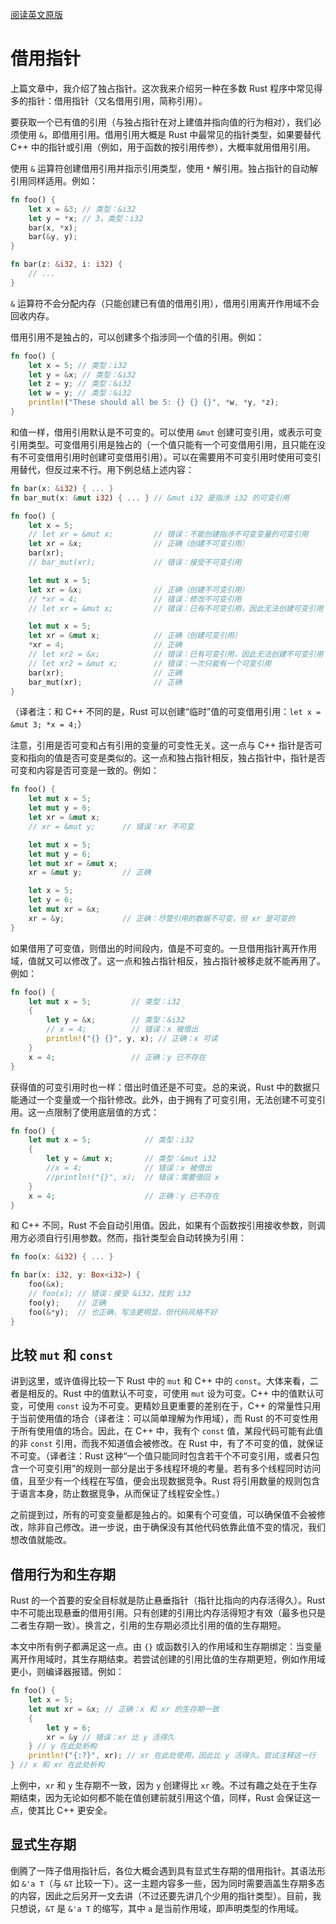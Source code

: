 [阅读英文原版](https://github.com/nrc/r4cppp/blob/master/borrowed.md)

# 借用指针

上篇文章中，我介绍了独占指针。这次我来介绍另一种在多数 Rust 程序中常见得多的指针：借用指针（又名借用引用，简称引用）。

要获取一个已有值的引用（与独占指针在对上建值并指向值的行为相对），我们必须使用 `&`，即借用引用。借用引用大概是 Rust 中最常见的指针类型，如果要替代 C++ 中的指针或引用（例如，用于函数的按引用传参），大概率就用借用引用。

使用 `&` 运算符创建借用引用并指示引用类型，使用 `*` 解引用。独占指针的自动解引用同样适用。例如：

```rs
fn foo() {
    let x = &3; // 类型：&i32
    let y = *x; // 3，类型：i32
    bar(x, *x);
    bar(&y, y);
}

fn bar(z: &i32, i: i32) {
    // ...
}
```

`&` 运算符不会分配内存（只能创建已有值的借用引用），借用引用离开作用域不会回收内存。

借用引用不是独占的，可以创建多个指涉同一个值的引用。例如：

```rs
fn foo() {
    let x = 5; // 类型：i32
    let y = &x; // 类型：&i32
    let z = y; // 类型：&i32
    let w = y; // 类型：&i32
    println!("These should all be 5: {} {} {}", *w, *y, *z);
}
```

和值一样，借用引用默认是不可变的。可以使用 `&mut` 创建可变引用，或表示可变引用类型。可变借用引用是独占的（一个值只能有一个可变借用引用，且只能在没有不可变借用引用时创建可变借用引用）。可以在需要用不可变引用时使用可变引用替代，但反过来不行。用下例总结上述内容：

```rs
fn bar(x: &i32) { ... }
fn bar_mut(x: &mut i32) { ... } // &mut i32 是指涉 i32 的可变引用

fn foo() {
    let x = 5;
    // let xr = &mut x;         // 错误：不能创建指涉不可变变量的可变引用
    let xr = &x;                // 正确（创建不可变引用）
    bar(xr);
    // bar_mut(xr);             // 错误：接受不可变引用

    let mut x = 5;
    let xr = &x;                // 正确（创建不可变引用）
    // *xr = 4;                 // 错误：修改不可变引用
    // let xr = &mut x;         // 错误：已有不可变引用，因此无法创建可变引用

    let mut x = 5;
    let xr = &mut x;            // 正确（创建可变引用）
    *xr = 4;                    // 正确
    // let xr2 = &x;            // 错误：已有可变引用，因此无法创建不可变引用
    // let xr2 = &mut x;        // 错误：一次只能有一个可变引用
    bar(xr);                    // 正确
    bar_mut(xr);                // 正确
}
```

（译者注：和 C++ 不同的是，Rust 可以创建“临时”值的可变借用引用：`let x = &mut 3; *x = 4;`）

注意，引用是否可变和占有引用的变量的可变性无关。这一点与 C++ 指针是否可变和指向的值是否可变是类似的。这一点和独占指针相反，独占指针中，指针是否可变和内容是否可变是一致的。例如：

```rs
fn foo() {
    let mut x = 5;
    let mut y = 6;
    let xr = &mut x;
    // xr = &mut y;      // 错误：xr 不可变

    let mut x = 5;
    let mut y = 6;
    let mut xr = &mut x;
    xr = &mut y;         // 正确

    let x = 5;
    let y = 6;
    let mut xr = &x;
    xr = &y;             // 正确：尽管引用的数据不可变，但 xr 是可变的
}
```

如果借用了可变值，则借出的时间段内，值是不可变的。一旦借用指针离开作用域，值就又可以修改了。这一点和独占指针相反，独占指针被移走就不能再用了。例如：

```rs
fn foo() {
    let mut x = 5;         // 类型：i32
    {
        let y = &x;        // 类型：&i32
        // x = 4;          // 错误：x 被借出
        println!("{} {}", y, x); // 正确：x 可读
    }
    x = 4;                 // 正确：y 已不存在
}
```

获得值的可变引用时也一样：借出时值还是不可变。总的来说，Rust 中的数据只能通过一个变量或一个指针修改。此外，由于拥有了可变引用，无法创建不可变引用。这一点限制了使用底层值的方式：

```rust
fn foo() {
    let mut x = 5;            // 类型：i32
    {
        let y = &mut x;       // 类型：&mut i32
        //x = 4;              // 错误：x 被借出
        //println!("{}", x);  // 错误：需要借回 x
    }
    x = 4;                    // 正确：y 已不存在
}
```

和 C++ 不同，Rust 不会自动引用值。因此，如果有个函数按引用接收参数，则调用方必须自行引用参数。然而，指针类型会自动转换为引用：
```rs
fn foo(x: &i32) { ... }

fn bar(x: i32, y: Box<i32>) {
    foo(&x);
    // foo(x); // 错误：接受 &i32，找到 i32
    foo(y);    // 正确
    foo(&*y);  // 也正确，写法更明显，但代码风格不好
}
```

## 比较 `mut` 和 `const`

讲到这里，或许值得比较一下 Rust 中的 `mut` 和 C++ 中的 `const`。大体来看，二者是相反的。Rust 中的值默认不可变，可使用 `mut` 设为可变。C++ 中的值默认可变，可使用 `const` 设为不可变。更精妙且更重要的差别在于，C++ 的常量性只用于当前使用值的场合（译者注：可以简单理解为作用域），而 Rust 的不可变性用于所有使用值的场合。因此，在 C++ 中，我有个 `const` 值，某段代码可能有此值的非 `const` 引用，而我不知道值会被修改。在 Rust 中，有了不可变的值，就保证不可变。（译者注：Rust 这种“一个值只能同时包含若干个不可变引用，或者只包含一个可变引用”的规则一部分是出于多线程环境的考量。若有多个线程同时访问值，且至少有一个线程在写值，便会出现数据竞争。Rust 将引用数量的规则包含于语言本身，防止数据竞争，从而保证了线程安全性。）

之前提到过，所有的可变变量都是独占的。如果有个可变值，可以确保值不会被修改，除非自己修改。进一步说，由于确保没有其他代码依靠此值不变的情况，我们想改值就能改。

## 借用行为和生存期

Rust 的一个首要的安全目标就是防止悬垂指针（指针比指向的内存活得久）。Rust 中不可能出现悬垂的借用引用。只有创建的引用比内存活得短才有效（最多也只是二者生存期一致）。换言之，引用的生存期必须比引用的值的生存期短。

本文中所有例子都满足这一点。由 `{}` 或函数引入的作用域和生存期绑定：当变量离开作用域时，其生存期结束。若尝试创建的引用比值的生存期更短，例如作用域更小，则编译器报错。例如：

```rs
fn foo() {
    let x = 5;
    let mut xr = &x; // 正确：x 和 xr 的生存期一致
    {
        let y = 6;
        xr = &y // 错误：xr 比 y 活得久
    } // y 在此处析构
    println!("{:?}", xr); // xr 在此处使用，因此比 y 活得久。尝试注释这一行
} // x 和 xr 在此处析构
```

上例中，`xr` 和 `y` 生存期不一致，因为 `y` 创建得比 `xr` 晚。不过有趣之处在于生存期结束，因为无论如何都不能在值创建前就引用这个值，同样，Rust 会保证这一点，使其比 C++ 更安全。

## 显式生存期

倒腾了一阵子借用指针后，各位大概会遇到具有显式生存期的借用指针。其语法形如 `&'a T`（与 `&T` 比较一下）。这一主题内容多一些，因为同时需要涵盖生存期多态的内容，因此之后另开一文去讲（不过还要先讲几个少用的指针类型）。目前，我只想说，`&T` 是 `&'a T` 的缩写，其中 `a` 是当前作用域，即声明类型的作用域。